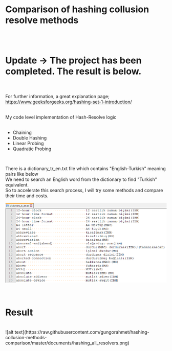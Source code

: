 # Comparison of hashing collusion resolve methods
<br><br>
# Update -> The project has been completed. The result is below.
<br><br>
For further information, a great explanation page;<br>
https://www.geeksforgeeks.org/hashing-set-1-introduction/
<br><br>

My code level implementation of Hash-Resolve logic<br><br>
- Chaining<br>
- Double Hashing<br>
- Linear Probing<br>
- Quadratic Probing<br>
<br>

  There is a dictionary_tr_en.txt file which contains "English-Turkish" meaning pairs like below<br>
We need to search an English word from the dictionary to find "Turkish" equivalent.<br>
So to accelerate this search process, I will try some methods and compare their time and costs.<br>

![alt text](https://raw.githubusercontent.com/gungorahmet/hashing-collusion-methods-comparison/master/documents/readme_dictionary.png)
<br>
<br>
<br>
# Result
<br>
![alt text](https://raw.githubusercontent.com/gungorahmet/hashing-collusion-methods-comparison/master/documents/hashing_all_resolvers.png)
